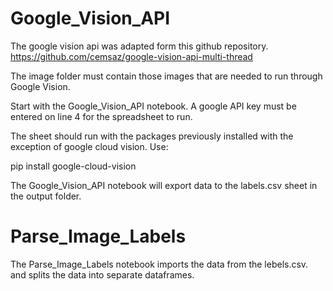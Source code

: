 # Google_Vision_API

The google vision api was adapted form this github repository.
https://github.com/cemsaz/google-vision-api-multi-thread

The image folder must contain those images that are needed to run through Google Vision.

Start with the Google_Vision_API notebook.  A google API key must be entered on line 4 for the spreadsheet to run.

The sheet should run with the packages previously installed with the exception of google cloud vision. Use:

pip install google-cloud-vision

The Google_Vision_API notebook will export data to the labels.csv sheet in the output folder.  

# Parse_Image_Labels

The Parse_Image_Labels notebook imports the data from the lebels.csv. and splits the data into separate dataframes.
